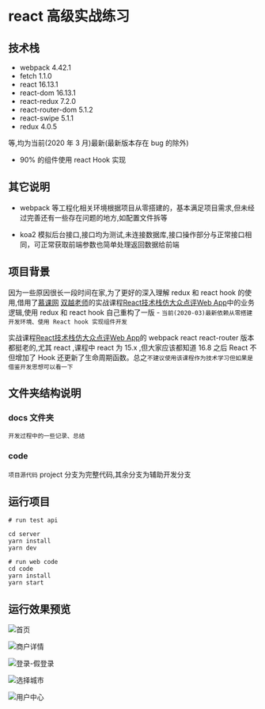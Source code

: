 # react 高级实战练习

## 技术栈

+ webpack 4.42.1
+ fetch 1.1.0
+ react 16.13.1
+ react-dom 16.13.1
+ react-redux 7.2.0
+ react-router-dom 5.1.2
+ react-swipe 5.1.1
+ redux 4.0.5

等,均为当前(2020 年 3 月)最新(最新版本存在 bug 的除外)

+ 90% 的组件使用 react Hook 实现

## 其它说明

+ webpack 等工程化相关环境根据项目从零搭建的，基本满足项目需求,但未经过完善还有一些存在问题的地方,如配置文件拆等

+ koa2 模拟后台接口,接口均为测试,未连接数据库,接口操作部分与正常接口相同，可正常获取前端参数也简单处理返回数据给前端

## 项目背景

因为一些原因很长一段时间在家,为了更好的深入理解 redux 和 react hook 的使用,借用了[慕课网](https://www.imooc.com/) [双越老师](https://www.imooc.com/t/4427201)的实战课程[React技术栈仿大众点评Web App](https://coding.imooc.com/class/99.html)中的业务逻辑,使用 redux 和 react hook 自己重构了一版 - `当前(2020-03)最新依赖从零搭建开发环境、使用 React hook 实现组件开发`

实战课程[React技术栈仿大众点评Web App](https://coding.imooc.com/class/99.html)的 webpack react react-router 版本都挺老的,尤其 react ,课程中 react 为 15.x ,但大家应该都知道 16.8 之后 React 不但增加了 Hook 还更新了生命周期函数。总之`不建议使用该课程作为技术学习但如果是借鉴开发思想可以看一下`


## 文件夹结构说明

### docs 文件夹

`开发过程中的一些记录、总结`

### code 

`项目源代码` project 分支为完整代码,其余分支为辅助开发分支

## 运行项目

```shell
# run test api

cd server
yarn install
yarn dev

# run web code
cd code
yarn install
yarn start

```

## 运行效果预览

![首页](./docs/images/首页.png)

![商户详情](./docs/images/商户详情.png)

![登录-假登录](./docs/images/登录.png)

![选择城市](./docs/images/选择城市.png)

![用户中心](./docs/images/用户中心.png)
